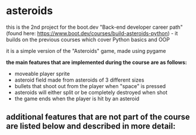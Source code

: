 # asteroids

this is the 2nd project for the boot.dev "Back-end developer career path" (found here: https://www.boot.dev/courses/build-asteroids-python) - it builds on the previous courses which cover Python basics and OOP

it is a simple version of the "Asteroids" game, made using pygame

**the main features that are implemented during the course are as follows:**
- moveable player sprite
- asteroid field made from asteroids of 3 different sizes
- bullets that shoot out from the player when "space" is pressed
- asteroids will either split or be completely destroyed when shot
- the game ends when the player is hit by an asteroid

**additional features that are not part of the course are listed below and described in more detail:**
- 
